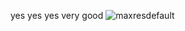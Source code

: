 yes yes yes very good 
![maxresdefault](https://github.com/rafaelcroes/IOT-project-API/assets/35372764/47da12e8-fa83-494d-a637-a9d017ec532a)
